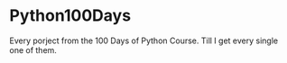 # Python100Days
Every porject from the 100 Days of Python Course. Till I get every single one of them.
